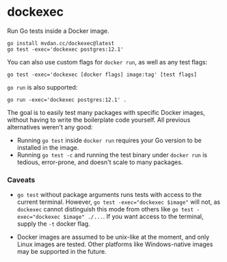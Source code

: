 # dockexec

Run Go tests inside a Docker image.

	go install mvdan.cc/dockexec@latest
	go test -exec='dockexec postgres:12.1'

You can also use custom flags for `docker run`, as well as any test flags:

	go test -exec='dockexec [docker flags] image:tag' [test flags]

`go run` is also supported:

	go run -exec='dockexec postgres:12.1' .

The goal is to easily test many packages with specific Docker images, without
having to write the boilerplate code yourself. All previous alternatives weren't
any good:

* Running `go test` inside `docker run` requires your Go version to be installed
  in the image.
* Running `go test -c` and running the test binary under `docker run` is
  tedious, error-prone, and doesn't scale to many packages.

### Caveats

* `go test` without package arguments runs tests with access to the current
  terminal. However, `go test -exec="dockexec $image"` will not, as `dockexec`
  cannot distinguish this mode from others like `go test -exec="dockexec $image"
  ./...`. If you want access to the terminal, supply the `-t` docker flag.

* Docker images are assumed to be unix-like at the moment, and only Linux images
  are tested. Other platforms like Windows-native images may be supported in the
  future.
